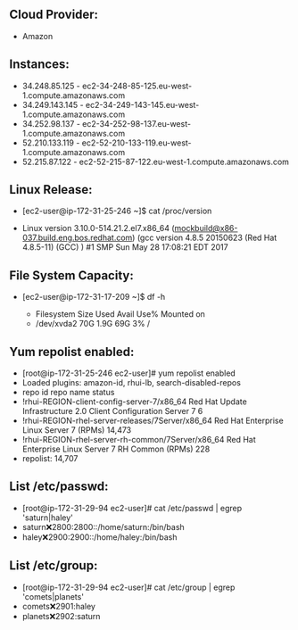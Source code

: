 ## Cloud Provider:
  * Amazon
## Instances:
  * 34.248.85.125 - ec2-34-248-85-125.eu-west-1.compute.amazonaws.com
  * 34.249.143.145 - ec2-34-249-143-145.eu-west-1.compute.amazonaws.com
  * 34.252.98.137 - ec2-34-252-98-137.eu-west-1.compute.amazonaws.com
  * 52.210.133.119 - ec2-52-210-133-119.eu-west-1.compute.amazonaws.com
  * 52.215.87.122 - ec2-52-215-87-122.eu-west-1.compute.amazonaws.com
## Linux Release:  
* [ec2-user@ip-172-31-25-246 ~]$ cat /proc/version

* Linux version 3.10.0-514.21.2.el7.x86_64 (mockbuild@x86-037.build.eng.bos.redhat.com) (gcc version 4.8.5 20150623 (Red Hat 4.8.5-11) (GCC) ) #1 SMP Sun May 28 17:08:21 EDT 2017

## File System Capacity:  

* [ec2-user@ip-172-31-17-209 ~]$ df -h

    * Filesystem      Size  Used Avail Use% Mounted on
    * /dev/xvda2       70G  1.9G   69G   3% /

## Yum repolist enabled:  
* [root@ip-172-31-25-246 ec2-user]# yum repolist enabled
* Loaded plugins: amazon-id, rhui-lb, search-disabled-repos
* repo id                                                         repo name                                                                      status
* !rhui-REGION-client-config-server-7/x86_64                      Red Hat Update Infrastructure 2.0 Client Configuration Server 7                     6
* !rhui-REGION-rhel-server-releases/7Server/x86_64                Red Hat Enterprise Linux Server 7 (RPMs)                                       14,473
* !rhui-REGION-rhel-server-rh-common/7Server/x86_64               Red Hat Enterprise Linux Server 7 RH Common (RPMs)                                228
* repolist: 14,707

## List /etc/passwd: 

* [root@ip-172-31-29-94 ec2-user]# cat /etc/passwd | egrep 'saturn|haley'
* saturn:x:2800:2800::/home/saturn:/bin/bash
* haley:x:2900:2900::/home/haley:/bin/bash

## List /etc/group: 
* [root@ip-172-31-29-94 ec2-user]# cat /etc/group | egrep 'comets|planets'
* comets:x:2901:haley
* planets:x:2902:saturn




